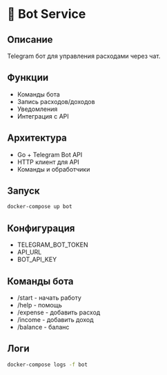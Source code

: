 # 🤖 Bot Service

## Описание
Telegram бот для управления расходами через чат.

## Функции
- Команды бота
- Запись расходов/доходов
- Уведомления
- Интеграция с API

## Архитектура
- Go + Telegram Bot API
- HTTP клиент для API
- Команды и обработчики

## Запуск
```bash
docker-compose up bot
```

## Конфигурация
- TELEGRAM_BOT_TOKEN
- API_URL
- BOT_API_KEY

## Команды бота
- /start - начать работу
- /help - помощь
- /expense - добавить расход
- /income - добавить доход
- /balance - баланс

## Логи
```bash
docker-compose logs -f bot
```
